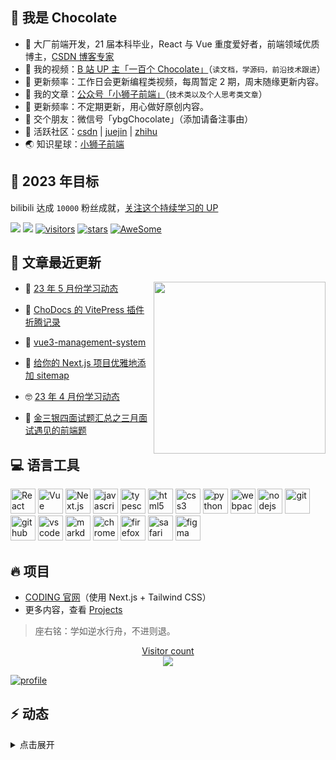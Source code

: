 ## :chocolate_bar: 我是 Chocolate 

- :apple: 大厂前端开发，21 届本科毕业，React 与 Vue 重度爱好者，前端领域优质博主，[CSDN 博客专家](https://chocolate.blog.csdn.net/)
- :cookie: 我的视频：[B 站 UP 主「一百个 Chocolate」](https://space.bilibili.com/351534170)（`读文档，学源码，前沿技术跟进`）
- :strawberry: 更新频率：工作日会更新编程类视频，每周暂定 2 期，周末随缘更新内容。
- :honey_pot: 我的文章：[公众号「小狮子前端」](https://img-blog.csdnimg.cn/img_convert/43c196751f4984c71011557d06e7e9b6.png)（`技术类以及个人思考类文章`）
- :strawberry: 更新频率：不定期更新，用心做好原创内容。
- :tangerine: 交个朋友：微信号「ybgChocolate」（添加请备注事由）
- :watermelon: 活跃社区：[csdn](https://chocolate.blog.csdn.net/) | [juejin](https://juejin.im/user/2981531267112520) | [zhihu](https://www.zhihu.com/people/100chocolate)
- :earth_asia: 知识星球：[小狮子前端](https://chodocs.cn/zsxq.html)

## :dart: 2023 年目标 

bilibili 达成 `10000` 粉丝成就，[关注这个持续学习的 UP](https://space.bilibili.com/351534170)

<a href="https://space.bilibili.com/351534170"><img src="https://img.shields.io/badge/dynamic/json?labelColor=FE7398&logo=bilibili&logoColor=white&label=bilibili%20fans&color=00aeec&query=%24.data.totalSubs&url=https%3A%2F%2Fapi.spencerwoo.com%2Fsubstats%2F%3Fsource%3Dbilibili%26queryKey%3D351534170" /></a> <a href="https://github.com/Chocolate1999"><img src="https://img.shields.io/github/stars/Chocolate1999?color=faf408&label=github%20stars&logo=github" /></a>
[![visitors](https://visitor-badge.laobi.icu/badge?page_id=Chocolate1999.Chocolate1999)](https://visitor-badge.laobi.icu/badge?page_id=Chocolate1999.Chocolate1999)
[![stars](https://img.shields.io/github/stars/Chocolate1999?color=fefb7b&logo=Undertale)](https://github-readme-stats.vercel.app/api?username=Chocolate1999&hide_title=false&hide_border=true&show_icons=true&include_all_commits=true&line_height=20&bg_color=0,EC6C6C,FFD479,FFFC79,73FA79&theme=graywhite&locale=cn)
[![AweSome](https://img.shields.io/badge/Awesome-Chocolate-c780fa?logo=Awesome-Lists)](https://github.com/Chocolate1999/awesome-stars-chocolate#readme)

## :thought_balloon: 文章最近更新

<a href="https://chodocs.cn/"><img src="https://media.giphy.com/media/SWoSkN6DxTszqIKEqv/giphy.gif" align="right" height="275" /></a>


<!-- BLOG-POST-LIST:START -->
- 🤭 [23 年 5 月份学习动态](https://chodocs.cn/weekly/202305.html) 

- 👹 [ChoDocs 的 VitePress 插件折腾记录](https://chodocs.cn/program/vitepress-plugin/index.html) 

- 🐻 [vue3-management-system](https://chodocs.cn/vuejs/vue3-management-system/index.html) 

- 🥸 [给你的 Next.js 项目优雅地添加 sitemap](https://chodocs.cn/nextjs/sitemap/index.html) 

- 🤓 [23 年 4 月份学习动态](https://chodocs.cn/weekly/202304.html) 

- 🧰 [金三银四面试题汇总之三月面试遇见的前端题](https://chodocs.cn/interview/isolcat/index.html) 
<!-- BLOG-POST-LIST:END -->

## :computer: 语言工具

<div style="flex">
<img src="https://cdn.jsdelivr.net/gh/devicons/devicon/icons/react/react-original.svg" width="40" height="40" alt="React"/>
<img src="https://cdn.jsdelivr.net/gh/devicons/devicon/icons/vuejs/vuejs-original.svg" width="40" height="40" alt="Vue"/>
<img src="https://cdn.jsdelivr.net/gh/devicons/devicon/icons/nextjs/nextjs-original.svg" width="40" height="40" alt="Next.js"/>
<img src="https://cdn.jsdelivr.net/gh/devicons/devicon/icons/javascript/javascript-original.svg" width="40" height="40" alt="javascript"/>
<img src="https://cdn.jsdelivr.net/gh/devicons/devicon/icons/typescript/typescript-original.svg"  width="40" height="40" alt="typescript"/>
<img src="https://cdn.jsdelivr.net/gh/devicons/devicon/icons/html5/html5-original.svg" width="40" height="40" alt="html5"/>
<img src="https://cdn.jsdelivr.net/gh/devicons/devicon/icons/css3/css3-original.svg" width="40" height="40" alt="css3"/>
<img src="https://cdn.jsdelivr.net/gh/devicons/devicon/icons/python/python-original.svg" width="40" height="40" alt="python"/>
<img src="https://cdn.jsdelivr.net/gh/devicons/devicon/icons/webpack/webpack-original.svg" width="40" height="40" alt="webpack"/>
<img src="https://cdn.jsdelivr.net/gh/devicons/devicon/icons/nodejs/nodejs-original.svg" width="40" height="40" alt="nodejs"/>
<img src="https://cdn.jsdelivr.net/gh/devicons/devicon/icons/git/git-original.svg" width="40" height="40" alt="git"/>
<img src="https://cdn.jsdelivr.net/gh/devicons/devicon/icons/github/github-original.svg"  width="40" height="40" alt="github"/>
<img src="https://cdn.jsdelivr.net/gh/devicons/devicon/icons/vscode/vscode-original.svg" width="40" height="40" alt="vscode"/>
<img src="https://cdn.jsdelivr.net/gh/devicons/devicon/icons/markdown/markdown-original.svg" width="40" height="40" alt="markdown"/>
<img src="https://cdn.jsdelivr.net/gh/devicons/devicon/icons/chrome/chrome-original.svg" width="40" height="40" alt="chrome"/>
<img src="https://cdn.jsdelivr.net/gh/devicons/devicon/icons/firefox/firefox-original.svg" width="40" height="40" alt="firefox"/>          
<img src="https://cdn.jsdelivr.net/gh/devicons/devicon/icons/safari/safari-original.svg" width="40" height="40" alt="safari"/>          
<img src="https://cdn.jsdelivr.net/gh/devicons/devicon/icons/figma/figma-original.svg" width="40" height="40" alt="figma"/>

</div>

## :fire: 项目 

- [CODING 官网](https://coding.net/)（使用 Next.js + Tailwind CSS）
- 更多内容，查看 [Projects](https://blog.yangchaoyi.vip/projects)

> 座右铭：学如逆水行舟，不进则退。

<a href="https://alili.tech"><p align="center"> Visitor count<br> <img src="https://profile-counter.glitch.me/Chocolate1999/count.svg" /></a>

[![profile](https://github-profile-trophy.vercel.app/?username=Chocolate1999&theme=algolia&column=8)](https://github-profile-trophy.vercel.app/?username=Chocolate1999&theme=algolia&column=8)

## :zap: 动态 

<details>
<summary>点击展开</summary>

<table align="center">
<tr>
<td valign="top">

<!--START_SECTION:activity-->
1. ❗️ Closed issue [#15](https://github.com/chonext/blog/issues/15) in [chonext/blog](https://github.com/chonext/blog)
2. 🗣 Commented on [#15](https://github.com/chonext/blog/issues/15) in [chonext/blog](https://github.com/chonext/blog)
3. ❗️ Closed issue [#36](https://github.com/chonext/blog/issues/36) in [chonext/blog](https://github.com/chonext/blog)
4. ❗️ Closed issue [#47](https://github.com/chonext/blog/issues/47) in [chonext/blog](https://github.com/chonext/blog)
5. ❗️ Closed issue [#70](https://github.com/chonext/blog/issues/70) in [chonext/blog](https://github.com/chonext/blog)
<!--END_SECTION:activity-->

</td>
</tr>
</table>

</details>
